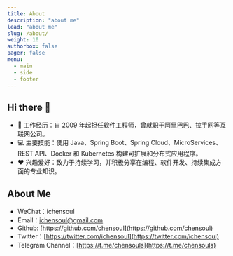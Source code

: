```yaml
---
title: About
description: "about me"
lead: "about me"
slug: /about/
weight: 10
authorbox: false
pager: false
menu:
  - main
  - side
  - footer
---
```


## Hi there 👋

- 📝 工作经历：自 2009 年起担任软件工程师，曾就职于阿里巴巴、拉手网等互联网公司。
- 💻 主要技能：使用 Java、Spring Boot、Spring Cloud、MicroServices、REST API、Docker 和 Kubernetes 构建可扩展和分布式应用程序。
- ❤️ 兴趣爱好：致力于持续学习，并积极分享在编程、软件开发、持续集成方面的专业知识。

## About Me

- WeChat：ichensoul
- Email：[ichensoul@gmail.com](mailto:ichensoul@gmail.com)
- Github: [https://github.com/chensoul](https://github.com/chensoul)
- Twitter：[https://twitter.com/ichensoul](https://twitter.com/ichensoul)
- Telegram Channel：[https://t.me/chensouls](https://t.me/chensouls)